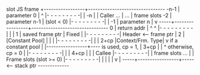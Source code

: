  slot      JS frame
      +-----------------+--------------------------------
 -n-1 |   parameter 0   |                            ^
      |- - - - - - - - -|                            |
 -n   |                 |                          Caller
 ...  |       ...       |                       frame slots
 -2   |  parameter n-1  |                       (slot < 0)
      |- - - - - - - - -|                            |
 -1   |   parameter n   |                            v
 -----+-----------------+--------------------------------
  0   |   return addr   |   ^                        ^
      |- - - - - - - - -|   |                        |
  1   | saved frame ptr | Fixed                      |
      |- - - - - - - - -| Header <-- frame ptr       |
  2   | [Constant Pool] |   |                        |
      |- - - - - - - - -|   |                        |
2+cp  |Context/Frm. Type|   v   if a constant pool   |
      |-----------------+----    is used, cp = 1,    |
3+cp  |                 |   ^   otherwise, cp = 0    |
      |- - - - - - - - -|   |                        |
4+cp  |                 |   |                      Callee
      |- - - - - - - - -|   |                   frame slots
 ...  |                 | Frame slots           (slot >= 0)
      |- - - - - - - - -|   |                        |
      |                 |   v                        |
 -----+-----------------+----- <-- stack ptr -------------
